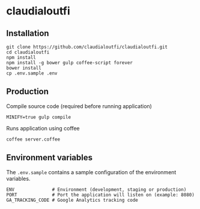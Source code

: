 # claudialoutfi

## Installation

```
git clone https://github.com/claudialoutfi/claudialoutfi.git
cd claudialoutfi
npm install
npm install -g bower gulp coffee-script forever
bower install
cp .env.sample .env
```

## Production

Compile source code (required before running application)

```
MINIFY=true gulp compile
```

Runs application using coffee

```
coffee server.coffee
```

## Environment variables

The `.env.sample` contains a sample configuration of the environment variables.

```
ENV              # Environment (development, staging or production)
PORT             # Port the application will listen on (example: 8080)
GA_TRACKING_CODE # Google Analytics tracking code
```
